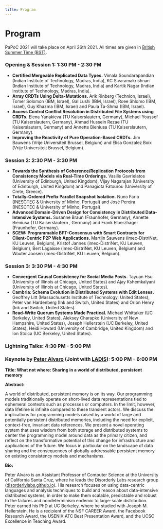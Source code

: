 ```yaml
---
title: Program
---
```

# Program

PaPoC 2021 will take place on April 26th 2021.
All times are given in [British Summer Time (BST)](https://www.timeanddate.com/time/zones/bst).

### Opening & Session 1: 1:30 PM - 2:30 PM

* **Certified Mergeable Replicated Data Types.** Vimala Soundarapandian (Indian Institute of Technology, Madras, India), KC Sivaramakrishnan (Indian Institute of Technology, Madras, India) and Kartik Nagar (Indian Institute of Technology, Madras, India).
* **Array CRDTs Using Delta-Mutations.**
Arik Rinberg (Technion, Israel), Tomer Solomon (IBM, Israel), Gal Lushi (IBM, Israel), Roee Shlomo (IBM, Israel), Guy Khazma (IBM, Israel) and Paula Ta-Shma (IBM, Israel). 
* **Access Control Conflict Resolution in Distributed File Systems using CRDTs.**
Elena Yanakieva (TU Kaiserslautern, Germany), Michael Youssef (TU Kaiserslautern, Germany), Ahmad Hussein Rezae (TU Kaiserslautern, Germany) and Annette Bieniusa (TU Kaiserslautern, Germany).
* **Improving the Reactivity of Pure Operation-Based CRDTs.**
Jim Bauwens (Vrije Universiteit Brussel, Belgium) and Elisa Gonzalez Boix (Vrije Universiteit Brussel, Belgium). 

### Session 2: 2:30 PM - 3:30 PM

* **Towards the Synthesis of Coherence/Replication Protocols from Consistency Models via Real-Time Orderings.**
Vasilis Gavrielatos (University of Edinburgh, United Kingdom), Vijay Nagarajan (University of Edinburgh, United Kingdom) and Panagiota Fatourou (University of Crete, Greece). 
* **Totally-Ordered Prefix Parallel Snapshot Isolation.**
Nuno Faria (INESCTEC & University of Minho, Portugal) and José Pereira (INESCTEC & University of Minho, Portugal). 
* **Advanced Domain-Driven Design for Consistency in Distributed Data-Intensive Systems.**
Susanne Braun (Fraunhofer, Germany), Annette Bieniusa (TU Kaiserslautern , Germany) and Frank Elberzhager (Fraunhofer, Germany).
* **SCEW: Programmable BFT-Consensus with Smart Contracts for Client-Centric P2P Web Applications.**
Martijn Sauwens (imec-DistriNet, KU Leuven, Belgium), Kristof Jannes (imec-DistriNet, KU Leuven, Belgium), Bert Lagaisse (imec-DistriNet, KU Leuven, Belgium) and Wouter Joosen (imec-DistriNet, KU Leuven, Belgium).

### Session 3: 3:30 PM - 4:30 PM

* **Convergent Causal Consistency for Social Media Posts.**
Tayuan Hsu (University of Illinois at Chicago, United States) and Ajay Kshemkalyani (University of Illinois at Chicago, United States). 
* **Cambria: Schema Evolution in Distributed Systems with Edit Lenses.**
Geoffrey Litt (Massachusetts Institute of Technology, United States), Peter van Hardenberg (Ink and Switch, United States) and Orion Henry (Ink and Switch, United States).
* **Read-Write Quorum Systems Made Practical.**
Michael Whittaker (UC Berkeley, United States), Aleksey Charapko (University of New Hampshire, United States), Joseph Hellerstein (UC Berkeley, United States), Heidi Howard (University of Cambridge, United Kingdom) and Ion Stoica (UC Berkeley, United States).

### Lightning Talks: 4:30 PM - 5:00 PM

### Keynote by [Peter Alvaro](https://people.ucsc.edu/~palvaro/) (Joint with [LADIS](https://ladisworkshop.org/2021/)): 5:00 PM - 6:00 PM

**Title: What not where: Sharing in a world of distributed, persistent memory**

**Abstract:**

A world of distributed, persistent memory is on its way. Our programming models traditionally operate on short-lived data representations tied to ephemeral contexts such as processes or computers. In the limit, however, data lifetime is infinite compared to these transient actors. We discuss the implications for programming models raised by a world of large and potentially persistent distributed memories, including the need for explicit, context-free, invariant data references. We present a novel operating system that uses wisdom from both storage and distributed systems to center the programming model around data as the primary citizen, and reflect on the transformative potential of this change for infrastructure and applications of the future.  We focus in particular on the landscape of data sharing and the consequences of globally-addressable persistent memory on existing consistency models and mechanisms.

**Bio:**

Peter Alvaro is an Assistant Professor of Computer Science at the University of California Santa Cruz, where he leads the Disorderly Labs research group ([disorderlylabs.github.io](https://disorderlylabs.github.io)). His research focuses on using data-centric languages and analysis techniques to build and reason about data-intensive distributed systems, in order to make them scalable, predictable and robust to the failures and nondeterminism endemic to large-scale distribution. Peter earned his PhD at UC Berkeley, where he studied with Joseph M. Hellerstein. He is a recipient of the NSF CAREER Award, the Facebook Research Award, the USENIX ATC Best Presentation Award, and the UCSC Excellence in Teaching Award.